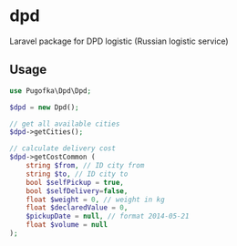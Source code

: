 # dpd

Laravel package for DPD logistic (Russian logistic service)

## Usage

```php
use Pugofka\Dpd\Dpd;

$dpd = new Dpd();

// get all available cities
$dpd->getCities();

// calculate delivery cost
$dpd->getCostCommon (
    string $from, // ID city from
    string $to, // ID city to
    bool $selfPickup = true, 
    bool $selfDelivery=false, 
    float $weight = 0, // weight in kg
    float $declaredValue = 0, 
    $pickupDate = null, // format 2014-05-21
    float $volume = null 
);
```
    
